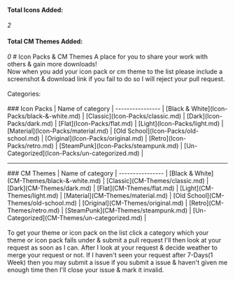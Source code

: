 <h4>Total Icons Added:</h4><i>2</i>  <h4>Total CM Themes Added:</h4><i>0</i>
# Icon Packs &amp; CM Themes
A place for you to share your work with others &amp; gain more downloads!<br>
Now when you add your icon pack or cm theme to the list please include a screenshot &amp; download link if you fail to do so I will reject your pull request.
<br>
<br>
Categories:
<br>
<br>
### Icon Packs
| Name of category |
 ---------------- | 
[Black &amp; White](Icon-Packs/black-&-white.md) |
[Classic](Icon-Packs/classic.md) |
[Dark](Icon-Packs/dark.md) |
[Flat](Icon-Packs/flat.md) |
[Light](Icon-Packs/light.md) |
[Material](Icon-Packs/material.md) |
[Old School](Icon-Packs/old-school.md) |
[Original](Icon-Packs/original.md) |
[Retro](Icon-Packs/retro.md) |
[SteamPunk](Icon-Packs/steampunk.md) |
[Un-Categorized](Icon-Packs/un-categorized.md) |
<hr>
### CM Themes
| Name of category |
 ---------------- | 
[Black &amp; White](CM-Themes/black-&-white.md) |
[Classic](CM-Themes/classic.md) |
[Dark](CM-Themes/dark.md) |
[Flat](CM-Themes/flat.md) |
[Light](CM-Themes/light.md) |
[Material](CM-Themes/material.md) |
[Old School](CM-Themes/old-school.md) |
[Original](CM-Themes/original.md) |
[Retro](CM-Themes/retro.md) |
[SteamPunk](CM-Themes/steampunk.md) |
[Un-Categorized](CM-Themes/un-categorized.md) |
<br>
<br>
To get your theme or icon pack on the list click a category which your theme or icon pack falls under &amp; submit a pull request I'll then look at your request as soon as I can. After I look at your request &amp; decide weather to merge your request or not. If I haven't seen your request after 7-Days(1 Week) then you may submit a issue if you submit a issue &amp; haven't given me enough time then I'll close your issue &amp; mark it invalid.
